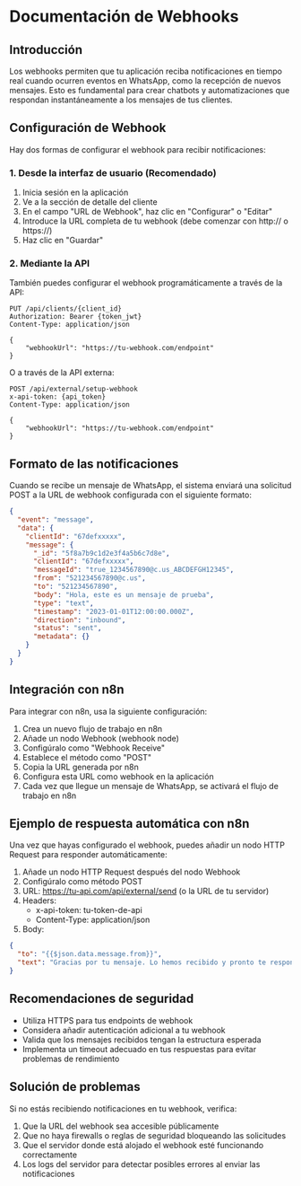 # Documentación de Webhooks

## Introducción

Los webhooks permiten que tu aplicación reciba notificaciones en tiempo real cuando ocurren eventos en WhatsApp, como la recepción de nuevos mensajes. Esto es fundamental para crear chatbots y automatizaciones que respondan instantáneamente a los mensajes de tus clientes.

## Configuración de Webhook

Hay dos formas de configurar el webhook para recibir notificaciones:

### 1. Desde la interfaz de usuario (Recomendado)

1. Inicia sesión en la aplicación
2. Ve a la sección de detalle del cliente
3. En el campo "URL de Webhook", haz clic en "Configurar" o "Editar"
4. Introduce la URL completa de tu webhook (debe comenzar con http:// o https://)
5. Haz clic en "Guardar"

### 2. Mediante la API

También puedes configurar el webhook programáticamente a través de la API:

```http
PUT /api/clients/{client_id}
Authorization: Bearer {token_jwt}
Content-Type: application/json

{
    "webhookUrl": "https://tu-webhook.com/endpoint"
}
```

O a través de la API externa:

```http
POST /api/external/setup-webhook
x-api-token: {api_token}
Content-Type: application/json

{
    "webhookUrl": "https://tu-webhook.com/endpoint"
}
```

## Formato de las notificaciones

Cuando se recibe un mensaje de WhatsApp, el sistema enviará una solicitud POST a la URL de webhook configurada con el siguiente formato:

```json
{
  "event": "message",
  "data": {
    "clientId": "67defxxxxx",
    "message": {
      "_id": "5f8a7b9c1d2e3f4a5b6c7d8e",
      "clientId": "67defxxxxx",
      "messageId": "true_1234567890@c.us_ABCDEFGH12345",
      "from": "521234567890@c.us",
      "to": "521234567890",
      "body": "Hola, este es un mensaje de prueba",
      "type": "text",
      "timestamp": "2023-01-01T12:00:00.000Z",
      "direction": "inbound",
      "status": "sent",
      "metadata": {}
    }
  }
}
```

## Integración con n8n

Para integrar con n8n, usa la siguiente configuración:

1. Crea un nuevo flujo de trabajo en n8n
2. Añade un nodo Webhook (webhook node)
3. Configúralo como "Webhook Receive"
4. Establece el método como "POST"
5. Copia la URL generada por n8n
6. Configura esta URL como webhook en la aplicación
7. Cada vez que llegue un mensaje de WhatsApp, se activará el flujo de trabajo en n8n

## Ejemplo de respuesta automática con n8n

Una vez que hayas configurado el webhook, puedes añadir un nodo HTTP Request para responder automáticamente:

1. Añade un nodo HTTP Request después del nodo Webhook
2. Configúralo como método POST
3. URL: https://tu-api.com/api/external/send (o la URL de tu servidor)
4. Headers:
   - x-api-token: tu-token-de-api
   - Content-Type: application/json
5. Body:
```json
{
  "to": "{{$json.data.message.from}}",
  "text": "Gracias por tu mensaje. Lo hemos recibido y pronto te responderemos."
}
```

## Recomendaciones de seguridad

- Utiliza HTTPS para tus endpoints de webhook
- Considera añadir autenticación adicional a tu webhook
- Valida que los mensajes recibidos tengan la estructura esperada
- Implementa un timeout adecuado en tus respuestas para evitar problemas de rendimiento

## Solución de problemas

Si no estás recibiendo notificaciones en tu webhook, verifica:

1. Que la URL del webhook sea accesible públicamente
2. Que no haya firewalls o reglas de seguridad bloqueando las solicitudes
3. Que el servidor donde está alojado el webhook esté funcionando correctamente
4. Los logs del servidor para detectar posibles errores al enviar las notificaciones